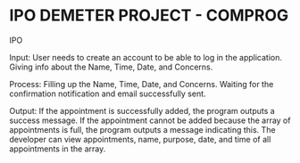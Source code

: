 # IPO DEMETER PROJECT - COMPROG
IPO

Input: User needs to create an account to be able to log in the application. Giving info about the Name, Time, Date, and Concerns. 

Process: Filling up the Name, Time, Date, and Concerns. Waiting for the confirmation notification and email successfully sent.

Output: If the appointment is successfully added, the program outputs a success message. If the appointment cannot be added because
the array of appointments is full, the program outputs a message indicating this. The developer can view appointments, name, purpose, date, and time of all appointments in the array.
